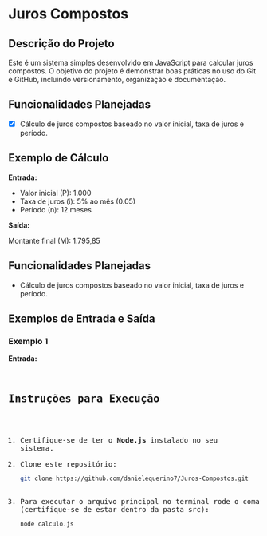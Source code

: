 # Juros Compostos

## Descrição do Projeto
Este é um sistema simples desenvolvido em JavaScript para calcular juros compostos. O objetivo do projeto é demonstrar boas práticas no uso do Git e GitHub, incluindo versionamento, organização e documentação.

## Funcionalidades Planejadas
- [x] Cálculo de juros compostos baseado no valor inicial, taxa de juros e período.

## Exemplo de Cálculo
<p><strong>Entrada:</strong></p>
<ul>
    <li>Valor inicial (P): 1.000</li>
    <li>Taxa de juros (i): 5% ao mês (0.05)</li>
    <li>Período (n): 12 meses</li>
</ul>
<p><strong>Saída:</strong></p>
<p>Montante final (M): 1.795,85</p>

<h2>Funcionalidades Planejadas</h2>
<ul>
    <li>Cálculo de juros compostos baseado no valor inicial, taxa de juros e período.</li>
</ul>

<h2>Exemplos de Entrada e Saída</h2>

<h3>Exemplo 1</h3>
<p><strong>Entrada:</strong></p>
<pre>

## Instruções para Execução
1. Certifique-se de ter o **Node.js** instalado no seu sistema.
2. Clone este repositório:
   ```bash
   git clone https://github.com/danielequerino7/Juros-Compostos.git
   ```
3. Para executar o arquivo principal no terminal rode o comando (certifique-se de estar dentro da pasta src):
   ```bash
   node calculo.js
   ```
   
